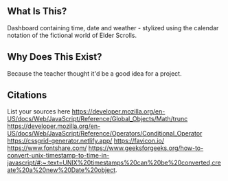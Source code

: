 ## What Is This?
Dashboard containing time, date and weather - stylized using the calendar notation of the fictional world of Elder Scrolls.

## Why Does This Exist?
Because the teacher thought it'd be a good idea for a project.

## Citations
List your sources here
https://developer.mozilla.org/en-US/docs/Web/JavaScript/Reference/Global_Objects/Math/trunc
https://developer.mozilla.org/en-US/docs/Web/JavaScript/Reference/Operators/Conditional_Operator
https://cssgrid-generator.netlify.app/
https://favicon.io/
https://www.fontshare.com/
https://www.geeksforgeeks.org/how-to-convert-unix-timestamp-to-time-in-javascript/#:~:text=UNIX%20timestamps%20can%20be%20converted,create%20a%20new%20Date%20object.

